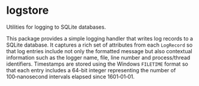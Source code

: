 # logstore

Utilities for logging to SQLite databases.

This package provides a simple logging handler that writes log records to a
SQLite database.  It captures a rich set of attributes from each
``LogRecord`` so that log entries include not only the formatted message but
also contextual information such as the logger name, file, line number and
process/thread identifiers.  Timestamps are stored using the Windows
``FILETIME`` format so that each entry includes a 64-bit integer representing
the number of 100‑nanosecond intervals elapsed since 1601‑01‑01.

